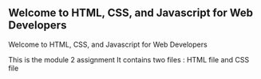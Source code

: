 ## Welcome to HTML, CSS, and Javascript for Web Developers ##

Welcome to HTML, CSS, and Javascript for Web Developers

This is the module 2 assignment
 It contains two files :
 HTML file and CSS file



